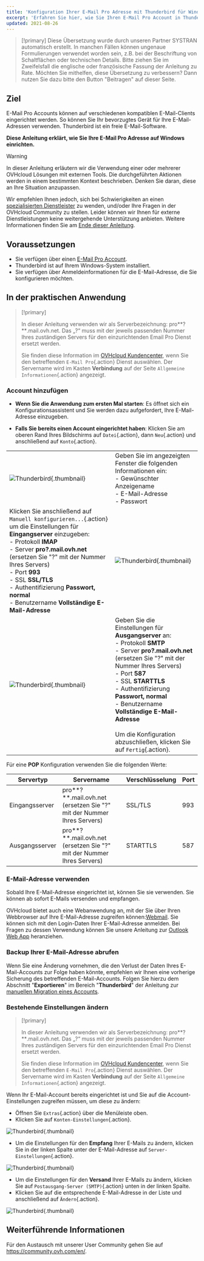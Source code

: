 ```yaml
---
title: 'Konfiguration Ihrer E-Mail Pro Adresse mit Thunderbird für Windows'
excerpt: 'Erfahren Sie hier, wie Sie Ihren E-Mail Pro Account in Thunderbird für Windows einrichten'
updated: 2021-08-26
---
```


> [!primary]
> Diese Übersetzung wurde durch unseren Partner SYSTRAN automatisch erstellt. In manchen Fällen können ungenaue Formulierungen verwendet worden sein, z.B. bei der Beschriftung von Schaltflächen oder technischen Details. Bitte ziehen Sie im Zweifelsfall die englische oder französische Fassung der Anleitung zu Rate. Möchten Sie mithelfen, diese Übersetzung zu verbessern? Dann nutzen Sie dazu bitte den Button "Beitragen" auf dieser Seite.
>

## Ziel

E-Mail Pro Accounts können auf verschiedenen kompatiblen E-Mail-Clients eingerichtet werden. So können Sie Ihr bevorzugtes Gerät für Ihre E-Mail-Adressen verwenden. Thunderbird ist ein freie E-Mail-Software.

**Diese Anleitung erklärt, wie Sie Ihre E-Mail Pro Adresse auf Windows einrichten.**

> [!warning]
> In dieser Anleitung erläutern wir die Verwendung einer oder mehrerer OVHcloud Lösungen mit externen Tools. Die durchgeführten Aktionen werden in einem bestimmten Kontext beschrieben. Denken Sie daran, diese an Ihre Situation anzupassen.
>
> Wir empfehlen Ihnen jedoch, sich bei Schwierigkeiten an einen [spezialisierten Dienstleister](https://partner.ovhcloud.com/de/directory/) zu wenden, und/oder Ihre Fragen in der OVHcloud Community zu stellen. Leider können wir Ihnen für externe Dienstleistungen keine weitergehende Unterstützung anbieten. Weitere Informationen finden Sie am [Ende dieser Anleitung](#gofurther).
>

## Voraussetzungen

- Sie verfügen über einen [E-Mail Pro Account](/links/web/email-pro).
- Thunderbird ist auf Ihrem Windows-System installiert.
- Sie verfügen über Anmeldeinformationen für die E-Mail-Adresse, die Sie konfigurieren möchten.
 
## In der praktischen Anwendung

> [!primary]
>
> In dieser Anleitung verwenden wir als Serverbezeichnung: pro**?**.mail.ovh.net. Das „?“ muss mit der jeweils passenden Nummer Ihres zuständigen Servers für den einzurichtenden Email Pro Dienst ersetzt werden.
> 
> Sie finden diese Information im [OVHcloud Kundencenter](/links/manager), wenn Sie den betreffenden `E-Mail Pro`{.action} Dienst auswählen. Der Servername wird im Kasten **Verbindung** auf der Seite `Allgemeine Informationen`{.action} angezeigt.
>
### Account hinzufügen

- **Wenn Sie die Anwendung zum ersten Mal starten**: Es öffnet sich ein Konfigurationsassistent und Sie werden dazu aufgefordert, Ihre E-Mail-Adresse einzugeben.

- **Falls Sie bereits einen Account eingerichtet haben**: Klicken Sie am oberen Rand Ihres Bildschirms auf `Datei`{.action}, dann `Neu`{.action} und anschließend auf `Konto`{.action}.

| | |
|---|---|
|![Thunderbird](images/thunderbird-win-emailpro01.png){.thumbnail}|Geben Sie im angezeigten Fenster die folgenden Informationen ein: <br>\- Gewünschter Anzeigename<br>\- E-Mail-Adresse <br>\- Passwort|
|Klicken Sie anschließend auf `Manuell konfigurieren...`{.action} um die Einstellungen für **Eingangserver** einzugeben: <br>\- Protokoll **IMAP** <br>\- Server **pro?.mail.ovh.net** (ersetzen Sie "?" mit der Nummer Ihres Servers)<br>\- Port **993** <br>\- SSL **SSL/TLS** <br>\- Authentifizierung **Passwort, normal** <br>\- Benutzername **Vollständige E-Mail-Adresse**|![Thunderbird](images/thunderbird-win-emailpro02.png){.thumbnail}|
|![Thunderbird](images/thunderbird-win-emailpro03.png){.thumbnail}|Geben Sie die Einstellungen für **Ausgangserver** an: <br>\- Protokoll **SMTP** <br>\- Server **pro?.mail.ovh.net** (ersetzen Sie "?" mit der Nummer Ihres Servers)<br>\- Port **587** <br>\- SSL **STARTTLS** <br>\- Authentifizierung **Passwort, normal** <br>\- Benutzername **Vollständige E-Mail-Adresse**<br><br>Um die Konfiguration abzuschließen, klicken Sie auf `Fertig`{.action}.|

Für eine **POP** Konfiguration verwenden Sie die folgenden Werte:

|Servertyp|Servername|Verschlüsselung|Port|
|---|---|---|---|
|Eingangsserver|pro**?**.mail.ovh.net (ersetzen Sie "?" mit der Nummer Ihres Servers)|SSL/TLS|993|
|Ausgangsserver|pro**?**.mail.ovh.net (ersetzen Sie "?" mit der Nummer Ihres Servers)|STARTTLS|587|

### E-Mail-Adresse verwenden

Sobald Ihre E-Mail-Adresse eingerichtet ist, können Sie sie verwenden. Sie können ab sofort E-Mails versenden und empfangen.

OVHcloud bietet auch eine Webanwendung an, mit der Sie über Ihren Webbrowser auf Ihre E-Mail-Adresse zugreifen können:[Webmail](/links/web/email). Sie können sich mit den Login-Daten Ihrer E-Mail-Adresse anmelden. Bei Fragen zu dessen Verwendung können Sie unsere Anleitung zur [Outlook Web App](/pages/web_cloud/email_and_collaborative_solutions/using_the_outlook_web_app_webmail/email_owa) heranziehen.

### Backup Ihrer E-Mail-Adresse abrufen

Wenn Sie eine Änderung vornehmen, die den Verlust der Daten Ihres E-Mail-Accounts zur Folge haben könnte, empfehlen wir Ihnen eine vorherige Sicherung des betreffenden E-Mail-Accounts. Folgen Sie hierzu dem Abschnitt "**Exportieren**" im Bereich "**Thunderbird**" der Anleitung zur [manuellen Migration eines Accounts](/pages/web_cloud/email_and_collaborative_solutions/migrating/manual_email_migration#exportieren).

### Bestehende Einstellungen ändern

> [!primary]
>
> In dieser Anleitung verwenden wir als Serverbezeichnung: pro**?**.mail.ovh.net. Das „?“ muss mit der jeweils passenden Nummer Ihres zuständigen Servers für den einzurichtenden Email Pro Dienst ersetzt werden.
> 
> Sie finden diese Information im [OVHcloud Kundencenter](/links/manager), wenn Sie den betreffenden `E-Mail Pro`{.action} Dienst auswählen. Der Servername wird im Kasten **Verbindung** auf der Seite `Allgemeine Informationen`{.action} angezeigt.
>

Wenn Ihr E-Mail-Account bereits eingerichtet ist und Sie auf die Account-Einstellungen zugreifen müssen, um diese zu ändern:

- Öffnen Sie `Extras`{.action} über die Menüleiste oben.
- Klicken Sie auf `Konten-Einstellungen`{.action}.

![Thunderbird](images/thunderbird-win-emailpro04.png){.thumbnail}

- Um die Einstellungen für den **Empfang** Ihrer E-Mails zu ändern, klicken Sie in der linken Spalte unter der E-Mail-Adresse auf `Server-Einstellungen`{.action}.

![Thunderbird](images/thunderbird-win-emailpro05.png){.thumbnail}

- Um die Einstellungen für den **Versand** Ihrer E-Mails zu ändern, klicken Sie auf `Postausgang-Server (SMTP)`{.action} unten in der linken Spalte.
- Klicken Sie auf die entsprechende E-Mail-Adresse in der Liste und anschließend auf `Ändern`{.action}.

![Thunderbird](images/thunderbird-win-emailpro06.png){.thumbnail}

## Weiterführende Informationen <a name="gofurther"></a>

Für den Austausch mit unserer User Community gehen Sie auf <https://community.ovh.com/en/>.
